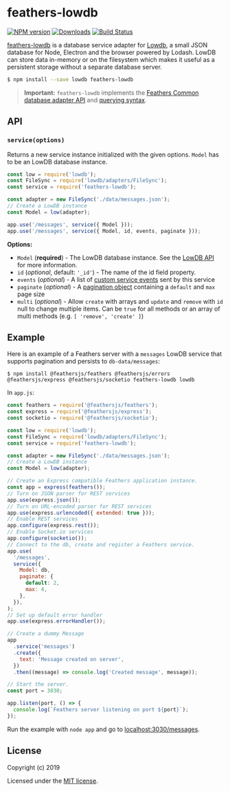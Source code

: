 # feathers-lowdb

[![NPM version][npm-image]][npm-url]
[![Downloads][downloads-image]][downloads-url]
[![Build Status][build-image]][repo-url]

[feathers-lowdb](repo-url) is a database service adapter for [Lowdb](lowdb-repo), a small JSON database for Node, Electron and the browser powered by Lodash. LowDB can store data in-memory or on the filesystem which makes it useful as a persistent storage without a separate database server.

```bash
$ npm install --save lowdb feathers-lowdb
```

> **Important:** `feathers-lowdb` implements the [Feathers Common database adapter API](https://docs.feathersjs.com/api/databases/common.html) and [querying syntax](https://docs.feathersjs.com/api/databases/querying.html).

## API

### `service(options)`

Returns a new service instance initialized with the given options. `Model` has to be an LowDB database instance.

```js
const low = require('lowdb');
const FileSync = require('lowdb/adapters/FileSync');
const service = require('feathers-lowdb');

const adapter = new FileSync('./data/messages.json');
// Create a LowDB instance
const Model = low(adapter);

app.use('/messages', service({ Model }));
app.use('/messages', service({ Model, id, events, paginate }));
```

**Options:**

- `Model` (**required**) - The LowDB database instance. See the [LowDB API](lowdb-repo) for more information.
- `id` (_optional_, default: `'_id'`) - The name of the id field property.
- `events` (_optional_) - A list of [custom service events](https://docs.feathersjs.com/api/events.html#custom-events) sent by this service
- `paginate` (_optional_) - A [pagination object](https://docs.feathersjs.com/api/databases/common.html#pagination) containing a `default` and `max` page size
- `multi` (_optional_) - Allow `create` with arrays and `update` and `remove` with `id` null to change multiple items. Can be `true` for all methods or an array of multi methods (e.g. `[ 'remove', 'create' ]`)

## Example

Here is an example of a Feathers server with a `messages` LowDB service that supports pagination and persists to `db-data/messages`:

```
$ npm install @feathersjs/feathers @feathersjs/errors @feathersjs/express @feathersjs/socketio feathers-lowdb lowdb
```

In `app.js`:

```js
const feathers = require('@feathersjs/feathers');
const express = require('@feathersjs/express');
const socketio = require('@feathersjs/socketio');

const low = require('lowdb');
const FileSync = require('lowdb/adapters/FileSync');
const service = require('feathers-lowdb');

const adapter = new FileSync('./data/messages.json');
// Create a LowDB instance
const Model = low(adapter);

// Create an Express compatible Feathers application instance.
const app = express(feathers());
// Turn on JSON parser for REST services
app.use(express.json());
// Turn on URL-encoded parser for REST services
app.use(express.urlencoded({ extended: true }));
// Enable REST services
app.configure(express.rest());
// Enable Socket.io services
app.configure(socketio());
// Connect to the db, create and register a Feathers service.
app.use(
  '/messages',
  service({
    Model: db,
    paginate: {
      default: 2,
      max: 4,
    },
  }),
);
// Set up default error handler
app.use(express.errorHandler());

// Create a dummy Message
app
  .service('messages')
  .create({
    text: 'Message created on server',
  })
  .then((message) => console.log('Created message', message));

// Start the server.
const port = 3030;

app.listen(port, () => {
  console.log(`Feathers server listening on port ${port}`);
});
```

Run the example with `node app` and go to [localhost:3030/messages](http://localhost:3030/messages).

## License

Copyright (c) 2019

Licensed under the [MIT license](LICENSE).

[npm-image]: https://img.shields.io/npm/v/feathers-lowdb.svg?style=flat-square
[npm-url]: https://npmjs.org/package/feathers-lowdb
[downloads-image]: http://img.shields.io/npm/dm/feathers-lowdb.svg?style=flat-square
[downloads-url]: https://npmjs.org/package/feathers-lowdb
[build-image]: https://github.com/lwhiteley/feathers-lowdb/workflows/test-lib/badge.svg
[repo-url]: https://github.com/lwhiteley/feathers-lowdb
[lowdb-repo]: https://github.com/typicode/lowdb
